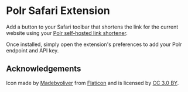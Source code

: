 Polr Safari Extension
=====================

Add a button to your Safari toolbar that shortens the link for the current
website using your [Polr self-hosted link shortener](https://polr.me/about.php).

Once installed, simply open the extension's preferences to add your Polr
endpoint and API key.

Acknowledgements
----------------

Icon made by [Madebyoliver](http://www.flaticon.com/authors/madebyoliver) from 
[Flaticon](http://www.flaticon.com) and is licensed by 
[CC 3.0 BY](http://creativecommons.org/licenses/by/3.0/).
